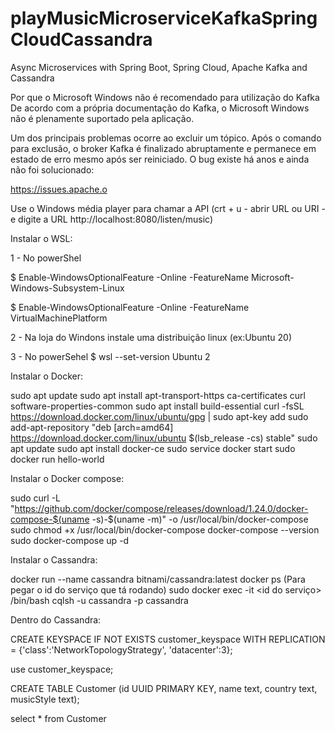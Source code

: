# playMusicMicroserviceKafkaSpringCloudCassandra

Async Microservices with Spring Boot, Spring Cloud, Apache Kafka and Cassandra


Por que o Microsoft Windows não é recomendado para utilização do Kafka
De acordo com a própria documentação do Kafka, o Microsoft Windows não é plenamente suportado pela aplicação.

Um dos principais problemas ocorre ao excluir um tópico. Após o comando para exclusão, o broker Kafka é finalizado abruptamente e permanece em estado de erro mesmo após ser reiniciado. O bug existe há anos e ainda não foi solucionado:

https://issues.apache.o


Use o Windows média player para chamar a API (crt + u - abrir URL ou URI - e digite a URL http://localhost:8080/listen/music)



Instalar o WSL:

1 - No powerShel

$ Enable-WindowsOptionalFeature -Online -FeatureName Microsoft-Windows-Subsystem-Linux

$ Enable-WindowsOptionalFeature -Online -FeatureName VirtualMachinePlatform

2 - Na loja do Windons instale uma distribuição linux (ex:Ubuntu 20)

3 - No powerSehel
$ wsl --set-version Ubuntu 2

Instalar o Docker:

sudo apt update
sudo apt install apt-transport-https ca-certificates curl software-properties-common
sudo apt install build-essential
curl -fsSL https://download.docker.com/linux/ubuntu/gpg | sudo apt-key add
sudo add-apt-repository "deb [arch=amd64] https://download.docker.com/linux/ubuntu $(lsb_release -cs) stable"
sudo apt update
sudo apt install docker-ce
sudo service docker start
sudo docker run hello-world

Instalar o Docker compose:

sudo curl -L "https://github.com/docker/compose/releases/download/1.24.0/docker-compose-$(uname -s)-$(uname -m)" -o /usr/local/bin/docker-compose
sudo chmod +x /usr/local/bin/docker-compose
docker-compose --version
sudo docker-compose up -d

Instalar o Cassandra:

docker run --name cassandra bitnami/cassandra:latest
docker ps (Para pegar o id do serviço que tá rodando)
sudo docker exec -it <id do serviço> /bin/bash
cqlsh -u cassandra -p cassandra

Dentro do Cassandra:

CREATE KEYSPACE IF NOT EXISTS customer_keyspace 
WITH REPLICATION = {'class':'NetworkTopologyStrategy',
'datacenter':3};

use customer_keyspace;

CREATE TABLE Customer (id UUID PRIMARY KEY, name text,
country text, musicStyle text);

select * from Customer

